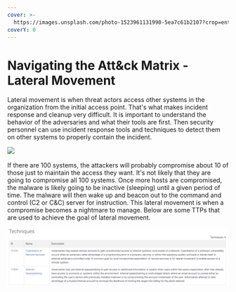 ```yaml
---
cover: >-
  https://images.unsplash.com/photo-1523961131990-5ea7c61b2107?crop=entropy&cs=srgb&fm=jpg&ixid=MnwxOTcwMjR8MHwxfHNlYXJjaHw2fHx0ZWNofGVufDB8fHx8MTY0NjY4ODE2Ng&ixlib=rb-1.2.1&q=85
coverY: 0
---
```


# Navigating the Att\&ck Matrix - Lateral Movement

Lateral movement is when threat actors access other systems in the organization from the initial access point. That's what makes incident response and cleanup very difficult. It is important to understand the behavior of the adversaries and what their tools are first. Then security personnel can use incident response tools and techniques to detect them on other systems to properly contain the incident.&#x20;

![](<../../.gitbook/assets/lateralMovement.PNG>)

If there are 100 systems, the attackers will probably compromise about 10 of those just to maintain the access they want. It's not likely that they are going to compromise all 100 systems. Once more hosts are compromised, the malware is likely going to be inactive (sleeping) until a given period of time.  The malware will then wake up and beacon out to the command and control (C2 or C&C) server for instruction. This lateral movement is when a compromise becomes a nightmare to manage. Below are some TTPs that are used to achieve the goal of lateral movement.&#x20;

![](../../.gitbook/assets/lateral_movement_techniques.PNG)
